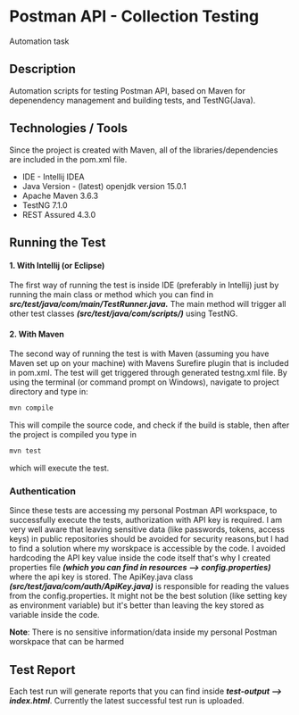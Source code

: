 # Postman API - Collection Testing 
Automation task

## Description
Automation scripts for testing Postman API, based on Maven for depenendency management and building tests, and TestNG(Java).

## Technologies / Tools
Since the project is created with Maven, all of the libraries/dependencies are included in the pom.xml file.
- IDE - Intellij IDEA
- Java Version - (latest) openjdk version 15.0.1
- Apache Maven 3.6.3
- TestNG 7.1.0
- REST Assured 4.3.0 

## Running the Test
#### 1. With Intellij (or Eclipse)
The first way of running the test is inside IDE (preferably in Intellij) just by running the main class or method which you can find in 	***src/test/java/com/main/TestRunner.java.*** The main method will trigger all other test classes ***(src/test/java/com/scripts/)*** using TestNG. 
#### 2. With Maven
The second way of running the test is with Maven (assuming you have Maven set up on your machine) with Mavens Surefire plugin that is included in pom.xml. The test will get triggered through generated  testng.xml file. By using the terminal (or command prompt on Windows), navigate to project directory and type in:
```bash
mvn compile
```
This will compile the source code, and check if the build is stable, then after the project is compiled you type in
```bash
mvn test
```
which will execute the test. 
### Authentication 
Since these tests are accessing my personal Postman API workspace, to successfully execute the tests, authorization with API key is required. I am very well aware that leaving sensitive data (like passwords, tokens, access keys) in public repositories should be avoided for security reasons,but I had to find a solution where my worskpace is accessible by the code. I avoided hardcoding the API key value inside the code itself that's why I created properties file ***(which you can find in resources --> config.properties)*** where the api key is stored. The ApiKey.java class ***(src/test/java/com/auth/ApiKey.java)*** is responsible for reading the values from the config.properties. It might not be the best solution (like setting key as environment variable) but it's better than leaving the key stored as variable inside the code. 

<strong>Note</strong>: There is no sensitive information/data inside my personal Postman worskpace that can be harmed 
## Test Report
Each test run will generate reports that you can find inside ***test-output --> index.html***. Currently the latest successful test run is uploaded. 
